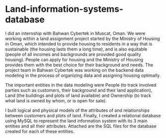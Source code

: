 # Land-information-systems-database
I did an internship with Bahwan Cybertek in Muscat, Oman. We were working within a land assignment project started by the Ministry of Housing in Oman, which 
intended to provide housing to residents in a way that is sustainable (the housing lasts them a long time), and is also equitable (people of all incomes and 
backgrounds are provided good quality housing). People can apply for housing and the Ministry of Housing provides them with the best choice for their background 
and needs. The project team in Bahwan Cybertek was working on the backend data modeling in the process of organizing data and assigning housing optimally. 

The important entities in the data modeling were People (to track involved parties such as customers, their background and their land application), 
Land (the buildings and plots of land available) and Ownership (to track what land is owned by whom, or is open for sale). 

I built logical and physical models of the attributes of and relationships between customers and plots of land. Finally, I created a relational database using 
MySQL to represent the land information system with its 3 main entities and all their attributes. Attached are the SQL files for the database created for each 
of these entities.
